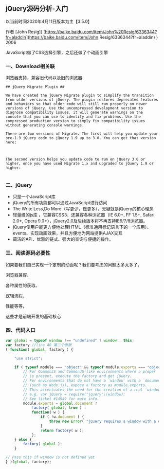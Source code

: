 ## jQuery源码分析-入门

以当前时间2020年4月11日版本为主【3.5.0】

作者  [John Resig]( [https://baike.baidu.com/item/John%20Resig/6336344?fr=aladdin](https://baike.baidu.com/item/John Resig/6336344?fr=aladdin) )  2006

 JavaScript做了CSS选择引擎，之后还做了个动画引擎 

### 一、Download相关联

浏览器支持，兼容旧代码以及旧的浏览器

```
## jQuery Migrate Plugin ##

We have created the jQuery Migrate plugin to simplify the transition from older versions of jQuery. The plugin restores deprecated features and behaviors so that older code will still run properly on newer versions of jQuery. Use the uncompressed development version to diagnose compatibility issues, it will generate warnings on the console that you can use to identify and fix problems. Use the compressed production version to simply fix compatibility issues without generating console warnings.

There are two versions of Migrate. The first will help you update your pre-1.9 jQuery code to jQuery 1.9 up to 3.0. You can get that version here:



The second version helps you update code to run on jQuery 3.0 or higher, once you have used Migrate 1.x and upgraded to jQuery 1.9 or higher:


```

###  二、jQuery

- 只是一个JavaScript库
- jQuery的所有功能都可以通过JavaScript进行访问 
- The Write Less,Do More（写更少，做更多），无疑就是jQuery的核心理念 
-  轻量级的js库 ，它兼容CSS3，还兼容各种浏览器（IE 6.0+, FF 1.5+, Safari 2.0+, Opera 9.0+），jQuery2.0及后续版本将不再支持IE6/7/8浏览器。
- jQuery使用户能更方便地处理HTML（标准通用标记语言下的一个应用）、events、实现动画效果，并且方便地为网站提供AJAX交互 
- 简洁的API、优雅的链式、强大的查询与便捷的操作。

### 三、阅读源码必要性

如果要我们自己实现一个定制的动画呢？我们要考虑的问题太多太多了，

浏览器兼容、

各种属性的获取、

逻辑流程、

性能等等，

这些才是前端开发的基础核心 

### 四、代码入口



```javascript
var global = typeof window !== "undefined" ? window : this;
var factory //line 40 第二个参数
( function( global, factory ) {

	"use strict";

	if ( typeof module === "object" && typeof module.exports === "object" ) {
		// For CommonJS and CommonJS-like environments where a proper `window`
		// is present, execute the factory and get jQuery.
		// For environments that do not have a `window` with a `document`
		// (such as Node.js), expose a factory as module.exports.
		// This accentuates the need for the creation of a real `window`.
		// e.g. var jQuery = require("jquery")(window);
		// See ticket #14549 for more info.
		module.exports = global.document ?
			factory( global, true ) :
			function( w ) {
				if ( !w.document ) {
					throw new Error( "jQuery requires a window with a document" );
				}
				return factory( w );
			};
	} else {
		factory( global );
	}

// Pass this if window is not defined yet
} )(global, factory);
```

